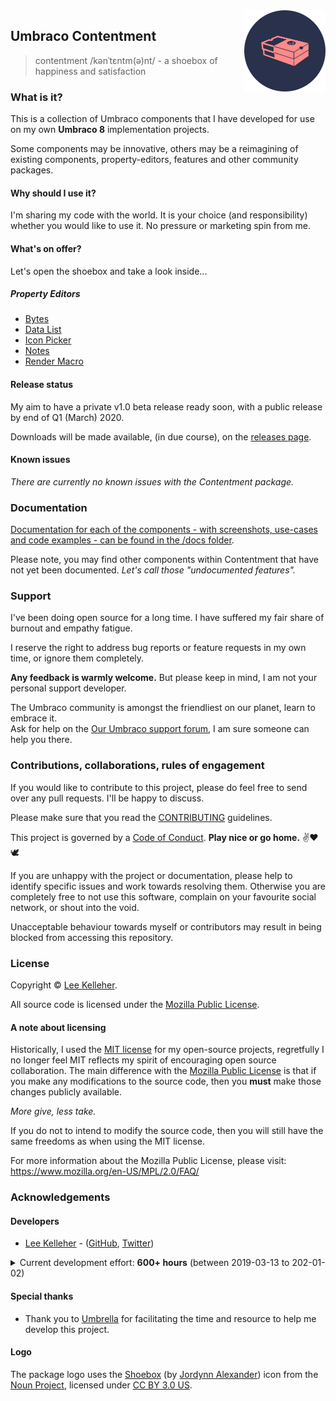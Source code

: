 <img src="../docs/assets/img/logo.png" alt="Umbraco Contentment Logo" title="A shoebox of Umbraco happiness." height="130" align="right">

## Umbraco Contentment

> contentment /kənˈtɛntm(ə)nt/ - a shoebox of happiness and satisfaction

### What is it?

This is a collection of Umbraco components that I have developed for use on my own **Umbraco 8** implementation projects.

Some components may be innovative, others may be a reimagining of existing components, property-editors, features and other community packages.


#### Why should I use it?

I'm sharing my code with the world. It is your choice (and responsibility) whether you would like to use it.
No pressure or marketing spin from me.


#### What's on offer?

Let's open the shoebox and take a look inside...

##### Property Editors

- [Bytes](../docs/editors/bytes.md)
- [Data List](../docs/editors/data-list.md)
- [Icon Picker](../docs/editors/icon-picker.md)
- [Notes](../docs/editors/notes.md)
- [Render Macro](../docs/editors/render-macro.md)


#### Release status

My aim to have a private v1.0 beta release ready soon, with a public release by end of Q1 (March) 2020.

Downloads will be made available, (in due course), on the [releases page](https://github.com/leekelleher/umbraco-contentment/releases).


#### Known issues

_There are currently no known issues with the Contentment package._


### Documentation

[Documentation for each of the components - with screenshots, use-cases and code examples - can be found in the /docs folder](../docs/).

Please note, you may find other components within Contentment that have not yet been documented.
_Let's call those "undocumented features"._


### Support

I've been doing open source for a long time. I have suffered my fair share of burnout and empathy fatigue.

I reserve the right to address bug reports or feature requests in my own time, or ignore them completely.

**Any feedback is warmly welcome.** But please keep in mind, I am not your personal support developer.

The Umbraco community is amongst the friendliest on our planet, learn to embrace it.<br>
Ask for help on the [Our Umbraco support forum](https://our.umbraco.com/), I am sure someone can help you there.


### Contributions, collaborations, rules of engagement

If you would like to contribute to this project, please do feel free to send over any pull requests. I'll be happy to discuss.

Please make sure that you read the [CONTRIBUTING](CONTRIBUTING.md) guidelines.

This project is governed by a [Code of Conduct](CODE_OF_CONDUCT.md). **Play nice or go home.** :v::heart::dove:

If you are unhappy with the project or documentation, please help to identify specific issues and work towards resolving them.
Otherwise you are completely free to not use this software, complain on your favourite social network, or shout into the void.

Unacceptable behaviour towards myself or contributors may result in being blocked from accessing this repository.


### License

Copyright &copy; [Lee Kelleher](https://leekelleher.com).

All source code is licensed under the [Mozilla Public License](../LICENSE).

#### A note about licensing

Historically, I used the [MIT license](https://opensource.org/licenses/MIT) for my open-source projects, regretfully I no longer feel MIT reflects my spirit of encouraging open source collaboration.
The main difference with the [Mozilla Public License](https://opensource.org/licenses/MPL-2.0) is that if you make any modifications to the source code, then you **must** make those changes publicly available.

_More give, less take._

If you do not to intend to modify the source code, then you will still have the same freedoms as when using the MIT license.

For more information about the Mozilla Public License, please visit: <https://www.mozilla.org/en-US/MPL/2.0/FAQ/>


### Acknowledgements

#### Developers

- [Lee Kelleher](https://leekelleher.com) - ([GitHub](https://github.com/leekelleher), [Twitter](https://twitter.com/leekelleher))

<details>
<summary>Current development effort: <b>600+ hours</b> (between 2019-03-13 to 202-01-02)</summary>

_To give you an idea of how much human developer time/effort has been put into making this package._

</details>


#### Special thanks

- Thank you to [Umbrella](https://umbrellainc.co.uk) for facilitating the time and resource to help me develop this project.


#### Logo

The package logo uses the [Shoebox](https://thenounproject.com/term/shoebox/79857/) (by [Jordynn Alexander](https://thenounproject.com/jordynn2/)) icon from the [Noun Project](https://thenounproject.com), licensed under [CC BY 3.0 US](https://creativecommons.org/licenses/by/3.0/us/).

